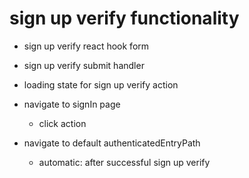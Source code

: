# sign up verify functionality

- sign up verify react hook form

- sign up verify submit handler

- loading state for sign up verify action

- navigate to signIn page
  - click action

- navigate to default authenticatedEntryPath
  - automatic: after successful sign up verify

